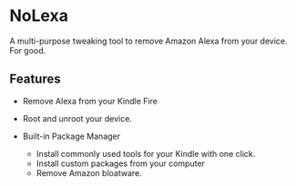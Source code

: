 # NoLexa
A multi-purpose tweaking tool to remove Amazon Alexa from your device. For good.


## Features
- Remove Alexa from your Kindle Fire
- Root and unroot your device.

- Built-in Package Manager
  - Install commonly used tools for your Kindle with one click.
  - Install custom packages from your computer
  - Remove Amazon bloatware.
 
